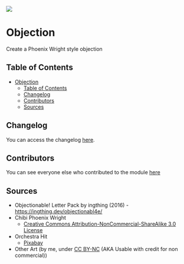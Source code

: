 ![](https://img.shields.io/badge/Foundry-v12-informational)

<!--- Downloads @ Latest Badge -->
<!--- replace <user>/<repo> with your username/repository -->
<!--- ![All Downloads](https://img.shields.io/github/downloads/<user>/<repo>/total?color=5e0000&label=All%20Downloads) -->
<!--- ![Latest Release Download Count](https://img.shields.io/github/downloads/<user>/<repo>/latest/module.zip) -->

<!--- Forge Bazaar Install % Badge -->
<!--- replace <your-module-name> with the `name` in your manifest -->
<!--- ![Forge Installs](https://img.shields.io/badge/dynamic/json?label=Forge%20Installs&query=package.installs&suffix=%25&url=https%3A%2F%2Fforge-vtt.com%2Fapi%2Fbazaar%2Fpackage%2F<your-module-name>&colorB=4aa94a) -->

# Objection

Create a Phoenix Wright style objection

## Table of Contents

- [Objection](#objection)
  - [Table of Contents](#table-of-contents)
  - [Changelog](#changelog)
  - [Contributors](#contributors)
  - [Sources](#sources)

## Changelog

You can access the changelog [here](/CHANGELOG.md).

## Contributors

You can see everyone else who contributed to the module [here](CONTRIBUTORS.md)

## Sources

- Objectionable! Letter Pack by ingthing (2016) - https://ingthing.dev/objectionabl4e/
- Chibi Phoenix Wright
  - [Creative Commons Attribution-NonCommercial-ShareAlike 3.0 License](https://www.deviantart.com/zerochan923600/art/Chibi-OBJECTION-2-427935027)
- Orchestra Hit
  - [Pixabay](https://pixabay.com/sound-effects/orchestra-hit-240475/)
- Other Art (by me, under [CC BY-NC](https://creativecommons.org/licenses/by-nc/4.0/https://creativecommons.org/licenses/by-nc/4.0/) (AKA Usable with credit for non commercial))
